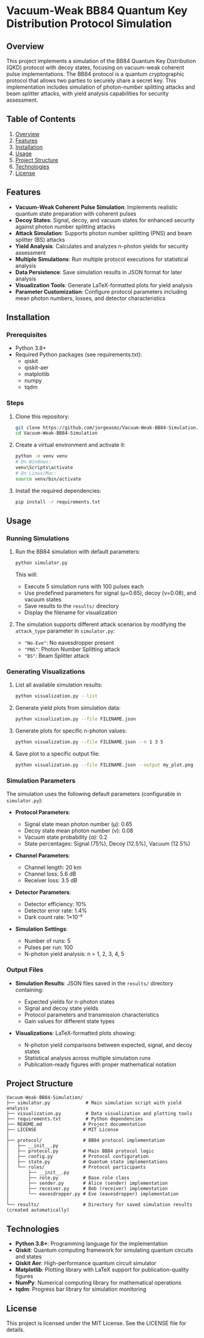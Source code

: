 # Vacuum-Weak BB84 Quantum Key Distribution Protocol Simulation

## Overview
This project implements a simulation of the BB84 Quantum Key Distribution (QKD) protocol with decoy states, focusing on vacuum-weak coherent pulse implementations. The BB84 protocol is a quantum cryptographic protocol that allows two parties to securely share a secret key. This implementation includes simulation of photon-number splitting attacks and beam splitter attacks, with yield analysis capabilities for security assessment.

## Table of Contents
1. [Overview](#overview)
2. [Features](#features)
3. [Installation](#installation)
4. [Usage](#usage)
5. [Project Structure](#project-structure)
6. [Technologies](#technologies)
7. [License](#license)

## Features
- **Vacuum-Weak Coherent Pulse Simulation**: Implements realistic quantum state preparation with coherent pulses
- **Decoy States**: Signal, decoy, and vacuum states for enhanced security against photon number splitting attacks
- **Attack Simulation**: Supports photon number splitting (PNS) and beam splitter (BS) attacks
- **Yield Analysis**: Calculates and analyzes n-photon yields for security assessment
- **Multiple Simulations**: Run multiple protocol executions for statistical analysis
- **Data Persistence**: Save simulation results in JSON format for later analysis
- **Visualization Tools**: Generate LaTeX-formatted plots for yield analysis
- **Parameter Customization**: Configure protocol parameters including mean photon numbers, losses, and detector characteristics

## Installation
### Prerequisites
- Python 3.8+
- Required Python packages (see requirements.txt):
  - qiskit
  - qiskit-aer
  - matplotlib
  - numpy
  - tqdm

### Steps
1. Clone this repository:
   ```bash
   git clone https://github.com/jorgeasmz/Vacuum-Weak-BB84-Simulation.git
   cd Vacuum-Weak-BB84-Simulation
   ```

2. Create a virtual environment and activate it:
   ```bash
   python -m venv venv
   # On Windows:
   venv\Scripts\activate
   # On Linux/Mac:
   source venv/bin/activate
   ```

3. Install the required dependencies:
   ```bash
   pip install -r requirements.txt
   ```

## Usage

### Running Simulations
1. Run the BB84 simulation with default parameters:
   ```bash
   python simulator.py
   ```
   This will:
   - Execute 5 simulation runs with 100 pulses each
   - Use predefined parameters for signal (μ=0.65), decoy (ν=0.08), and vacuum states
   - Save results to the `results/` directory
   - Display the filename for visualization

2. The simulation supports different attack scenarios by modifying the `attack_type` parameter in `simulator.py`:
   - `"No-Eve"`: No eavesdropper present
   - `"PNS"`: Photon Number Splitting attack
   - `"BS"`: Beam Splitter attack

### Generating Visualizations
1. List all available simulation results:
   ```bash
   python visualization.py --list
   ```

2. Generate yield plots from simulation data:
   ```bash
   python visualization.py --file FILENAME.json
   ```

3. Generate plots for specific n-photon values:
   ```bash
   python visualization.py --file FILENAME.json --n 1 3 5
   ```

4. Save plot to a specific output file:
   ```bash
   python visualization.py --file FILENAME.json --output my_plot.png
   ```

### Simulation Parameters
The simulation uses the following default parameters (configurable in `simulator.py`):

- **Protocol Parameters**:
  - Signal state mean photon number (μ): 0.65
  - Decoy state mean photon number (ν): 0.08
  - Vacuum state probability (α): 0.2
  - State percentages: Signal (75%), Decoy (12.5%), Vacuum (12.5%)

- **Channel Parameters**:
  - Channel length: 20 km
  - Channel loss: 5.6 dB
  - Receiver loss: 3.5 dB

- **Detector Parameters**:
  - Detector efficiency: 10%
  - Detector error rate: 1.4%
  - Dark count rate: 1×10⁻⁵

- **Simulation Settings**:
  - Number of runs: 5
  - Pulses per run: 100
  - N-photon yield analysis: n = 1, 2, 3, 4, 5

### Output Files
- **Simulation Results**: JSON files saved in the `results/` directory containing:
  - Expected yields for n-photon states
  - Signal and decoy state yields
  - Protocol parameters and transmission characteristics
  - Gain values for different state types

- **Visualizations**: LaTeX-formatted plots showing:
  - N-photon yield comparisons between expected, signal, and decoy states
  - Statistical analysis across multiple simulation runs
  - Publication-ready figures with proper mathematical notation

## Project Structure
```
Vacuum-Weak-BB84-Simulation/
├── simulator.py             # Main simulation script with yield analysis
├── visualization.py         # Data visualization and plotting tools
├── requirements.txt         # Python dependencies
├── README.md               # Project documentation
├── LICENSE                 # MIT License
│
├── protocol/               # BB84 protocol implementation
│   ├── __init__.py
│   ├── protocol.py         # Main BB84 protocol logic
│   ├── config.py           # Protocol configuration
│   ├── state.py            # Quantum state implementations
│   └── roles/              # Protocol participants
│       ├── __init__.py
│       ├── role.py         # Base role class
│       ├── sender.py       # Alice (sender) implementation
│       ├── receiver.py     # Bob (receiver) implementation
│       └── eavesdropper.py # Eve (eavesdropper) implementation
│
└── results/                # Directory for saved simulation results (created automatically)
```

## Technologies
- **Python 3.8+**: Programming language for the implementation
- **Qiskit**: Quantum computing framework for simulating quantum circuits and states
- **Qiskit Aer**: High-performance quantum circuit simulator
- **Matplotlib**: Plotting library with LaTeX support for publication-quality figures
- **NumPy**: Numerical computing library for mathematical operations
- **tqdm**: Progress bar library for simulation monitoring

## License
This project is licensed under the MIT License. See the LICENSE file for details.
